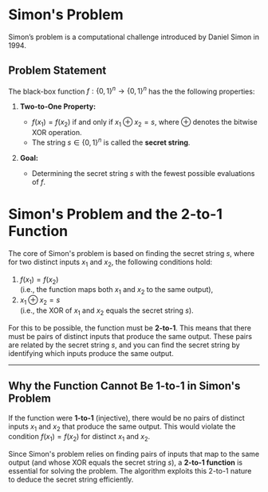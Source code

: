 # Simon's Problem

Simon’s problem is a computational challenge introduced by Daniel Simon in 1994. 

## Problem Statement

The black-box function $`f : \{0, 1\}^n \to \{0, 1\}^n`$ has the the following properties:

1. **Two-to-One Property:**
   - $`f(x_1) = f(x_2)`$ if and only if $`x_1 \oplus x_2 = s`$, where $`\oplus`$ denotes the bitwise XOR operation.
   - The string $`s \in \{0, 1\}^n`$ is called the **secret string**.

2. **Goal:**
   - Determining the secret string $`s`$ with the fewest possible evaluations of $`f`$.

# Simon's Problem and the 2-to-1 Function

The core of Simon's problem is based on finding the secret string $`s`$, where for two distinct inputs $`x_1`$ and $`x_2`$, the following conditions hold:

1. $`f(x_1) = f(x_2)`$  
   (i.e., the function maps both $`x_1`$ and $`x_2`$ to the same output),
2. $`x_1 \oplus x_2 = s`$  
   (i.e., the XOR of $`x_1`$ and $`x_2`$ equals the secret string $`s`$).

For this to be possible, the function must be **2-to-1**. This means that there must be pairs of distinct inputs that produce the same output. These pairs are related by the secret string $`s`$, and you can find the secret string by identifying which inputs produce the same output.

---
## Why the Function Cannot Be 1-to-1 in Simon's Problem

If the function were **1-to-1** (injective), there would be no pairs of distinct inputs $`x_1`$ and $`x_2`$ that produce the same output. This would violate the condition $`f(x_1) = f(x_2)`$ for distinct $`x_1`$ and $`x_2`$.

Since Simon's problem relies on finding pairs of inputs that map to the same output (and whose XOR equals the secret string $`s`$), a **2-to-1 function** is essential for solving the problem. The algorithm exploits this 2-to-1 nature to deduce the secret string efficiently.
